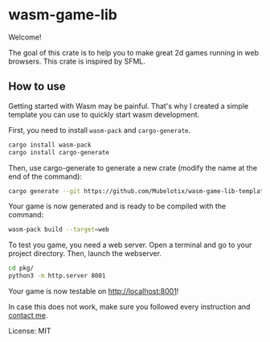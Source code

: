 # wasm-game-lib

Welcome!

The goal of this crate is to help you to make great 2d games running in web browsers.
This crate is inspired by SFML.

## How to use

Getting started with Wasm may be painful.
That's why I created a simple template you can use to quickly start wasm development.

First, you need to install `wasm-pack` and `cargo-generate`.

```sh
cargo install wasm-pack
cargo install cargo-generate
```

Then, use cargo-generate to generate a new crate (modify the name at the end of the command):

```sh
cargo generate --git https://github.com/Mubelotix/wasm-game-lib-template --name amazing-game
```

Your game is now generated and is ready to be compiled with the command:

```sh
wasm-pack build --target=web
```

To test you game, you need a web server.
Open a terminal and go to your project directory.
Then, launch the webserver.

```sh
cd pkg/
python3 -m http.server 8001
```

Your game is now testable on [http://localhost:8001](http://localhost:8001)!

In case this does not work, make sure you followed every instruction and [contact me](mailto:mubelotix@gmail.com).

License: MIT
